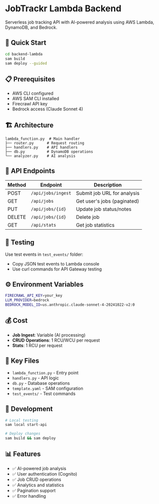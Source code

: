 # JobTrackr Lambda Backend

Serverless job tracking API with AI-powered analysis using AWS Lambda, DynamoDB, and Bedrock.

## 🚀 Quick Start

```bash
cd backend-lambda
sam build
sam deploy --guided
```

## 📋 Prerequisites

- AWS CLI configured
- AWS SAM CLI installed
- Firecrawl API key
- Bedrock access (Claude Sonnet 4)

## 🏗️ Architecture

```
lambda_function.py  # Main handler
├── router.py      # Request routing
├── handlers.py    # API handlers
├── db.py          # DynamoDB operations
└── analyzer.py    # AI analysis
```

## 🔗 API Endpoints

| Method | Endpoint | Description |
|--------|----------|-------------|
| POST | `/api/jobs/ingest` | Submit job URL for analysis |
| GET | `/api/jobs` | Get user's jobs (paginated) |
| PUT | `/api/jobs/{id}` | Update job status/notes |
| DELETE | `/api/jobs/{id}` | Delete job |
| GET | `/api/stats` | Get job statistics |

## 🧪 Testing

Use test events in `test_events/` folder:
- Copy JSON test events to Lambda console
- Use curl commands for API Gateway testing

## ⚙️ Environment Variables

```bash
FIRECRAWL_API_KEY=your_key
LLM_PROVIDER=bedrock
BEDROCK_MODEL_ID=us.anthropic.claude-sonnet-4-20241022-v2:0
```

## 💰 Cost

- **Job Ingest**: Variable (AI processing)
- **CRUD Operations**: 1 RCU/WCU per request
- **Stats**: 1 RCU per request

## 📁 Key Files

- `lambda_function.py` - Entry point
- `handlers.py` - API logic
- `db.py` - Database operations
- `template.yaml` - SAM configuration
- `test_events/` - Test commands

## 🔧 Development

```bash
# Local testing
sam local start-api

# Deploy changes
sam build && sam deploy
```

## 📊 Features

- ✅ AI-powered job analysis
- ✅ User authentication (Cognito)
- ✅ Job CRUD operations
- ✅ Analytics and statistics
- ✅ Pagination support
- ✅ Error handling